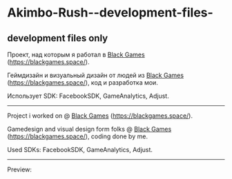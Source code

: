 # Akimbo-Rush--development-files-
## development files only

Проект, над которым я работал в [Black Games](https://github.com/blackgames-space) (https://blackgames.space/).

Геймдизайн и визуальный дизайн от людей из [Black Games](https://github.com/blackgames-space) (https://blackgames.space/), код и разработка мои.

Использует SDK: FacebookSDK, GameAnalytics, Adjust.

---

Project i worked on @ [Black Games](https://github.com/blackgames-space) (https://blackgames.space/).

Gamedesign and visual design form folks @ [Black Games](https://github.com/blackgames-space) (https://blackgames.space/), coding done by me.

Used SDKs: FacebookSDK, GameAnalytics, Adjust.

---

Preview:
